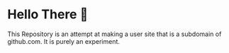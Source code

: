 # Hello There 👋
This Repository is an attempt at making a user site that is a subdomain of github.com. It is purely an experiment.
